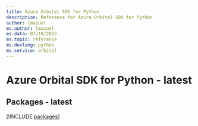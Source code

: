 ```yaml
---
title: Azure Orbital SDK for Python
description: Reference for Azure Orbital SDK for Python
author: lmazuel
ms.author: lmazuel
ms.data: 07/18/2023
ms.topic: reference
ms.devlang: python
ms.service: orbital
---
```

# Azure Orbital SDK for Python - latest
## Packages - latest
[!INCLUDE [packages](orbital-index.md)]